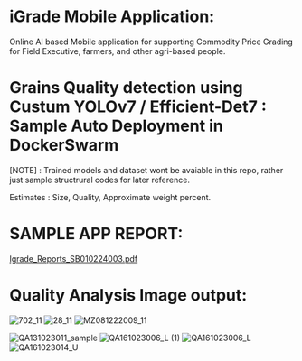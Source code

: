 # iGrade Mobile Application: 
Online AI based Mobile application for supporting Commodity Price Grading for Field Executive, farmers, and other agri-based people.

# Grains Quality detection using Custum YOLOv7 / Efficient-Det7 :  Sample Auto Deployment in DockerSwarm
[NOTE] : Trained models and dataset wont be avaiable in this repo, rather just sample structrural codes for later reference. 

Estimates : 
Size, Quality, Approximate weight percent.

# SAMPLE APP REPORT:
[Igrade_Reports_SB010224003.pdf](https://github.com/hemanthhardy/docker_ngnix_ML-DL/files/14194577/Igrade_Reports_SB010224003.pdf)

# Quality Analysis Image output:

![702_11](https://github.com/hemanthhardy/docker_ngnix_ML-DL/assets/28312002/be8469fc-c872-4478-89e9-9dec4407c24b)
![28_11](https://github.com/hemanthhardy/docker_ngnix_ML-DL/assets/28312002/c77f506d-24fd-4292-a0ac-a5d91e9dbb4e)
![MZ081222009_11](https://github.com/hemanthhardy/docker_ngnix_ML-DL/assets/28312002/c304170b-7fd2-4595-8ae6-2e6fe105eb92)

![QA131023011_sample](https://github.com/hemanthhardy/docker_ngnix_ML-DL/assets/28312002/8d22aa24-cee7-4a65-8c68-e84374b6efcc)
![QA161023006_L (1)](https://github.com/hemanthhardy/docker_ngnix_ML-DL/assets/28312002/50c85bf7-333e-45a9-97d3-b8a18ba688d3)
![QA161023006_L](https://github.com/hemanthhardy/docker_ngnix_ML-DL/assets/28312002/05a5a91d-8c6e-4550-ad37-45ec29004c73)
![QA161023014_U](https://github.com/hemanthhardy/docker_ngnix_ML-DL/assets/28312002/ae340580-e581-4bc1-a33d-62012e4dfffe)
